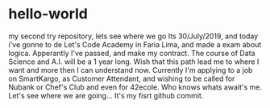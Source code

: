 # hello-world
my second try repository, lets see where we go
Its 30/July/2019,  and today i've gonne to de Let's Code Academy in Faria Lima,  and made a exam about logica.
Apperantly I've passed, and make my contract.
The course of Data Science and A.I. will be a 1 year long.
Wish that this path lead me to where I want and more then I can understand now.
Currently I'm applying to a job on SmartKargo, as Customer Attendant,  and wishing to be called for Nubank or Chef's Club and even for 42ecole. Who knows whats await's me. Let's see where we are going... It's my fisrt github commit.
